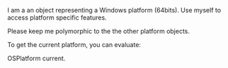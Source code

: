 I am a an object representing a Windows platform (64bits). Use myself to access platform specific features.Please keep me polymorphic to the the other platform objects.To get the current platform, you can evaluate:OSPlatform current.